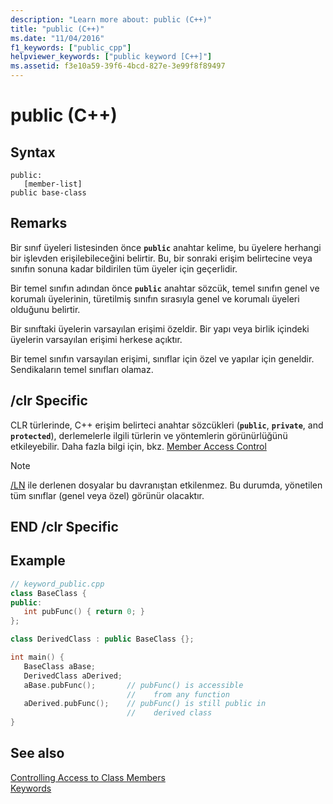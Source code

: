 ```yaml
---
description: "Learn more about: public (C++)"
title: "public (C++)"
ms.date: "11/04/2016"
f1_keywords: ["public_cpp"]
helpviewer_keywords: ["public keyword [C++]"]
ms.assetid: f3e10a59-39f6-4bcd-827e-3e99f8f89497
---
```

# public (C++)

## Syntax

```
public:
   [member-list]
public base-class
```

## Remarks

Bir sınıf üyeleri listesinden önce **`public`** anahtar kelime, bu üyelere herhangi bir işlevden erişilebileceğini belirtir. Bu, bir sonraki erişim belirtecine veya sınıfın sonuna kadar bildirilen tüm üyeler için geçerlidir.

Bir temel sınıfın adından önce **`public`** anahtar sözcük, temel sınıfın genel ve korumalı üyelerinin, türetilmiş sınıfın sırasıyla genel ve korumalı üyeleri olduğunu belirtir.

Bir sınıftaki üyelerin varsayılan erişimi özeldir. Bir yapı veya birlik içindeki üyelerin varsayılan erişimi herkese açıktır.

Bir temel sınıfın varsayılan erişimi, sınıflar için özel ve yapılar için geneldir. Sendikaların temel sınıfları olamaz.

## /clr Specific

CLR türlerinde, C++ erişim belirteci anahtar sözcükleri (**`public`**, **`private`**, and **`protected`**), derlemelerle ilgili türlerin ve yöntemlerin görünürlüğünü etkileyebilir. Daha fazla bilgi için, bkz. [Member Access Control](member-access-control-cpp.md)

> [!NOTE]
> [/LN](../build/reference/ln-create-msil-module.md) ile derlenen dosyalar bu davranıştan etkilenmez. Bu durumda, yönetilen tüm sınıflar (genel veya özel) görünür olacaktır.

## END /clr Specific

## Example

```cpp
// keyword_public.cpp
class BaseClass {
public:
   int pubFunc() { return 0; }
};

class DerivedClass : public BaseClass {};

int main() {
   BaseClass aBase;
   DerivedClass aDerived;
   aBase.pubFunc();       // pubFunc() is accessible
                          //    from any function
   aDerived.pubFunc();    // pubFunc() is still public in
                          //    derived class
}
```

## See also

[Controlling Access to Class Members](member-access-control-cpp.md)<br/>
[Keywords](../cpp/keywords-cpp.md)
